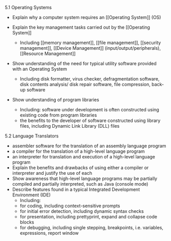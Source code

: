 5.1 Operating Systems 

- Explain why a computer system requires an [[Operating System]] (OS) 

- Explain the key management tasks carried out by the [[Operating System]] 
	- Including [[memory management]], [[file management]], [[security management]], [[Device Management]] (input/output/peripherals), [[Resource Management]] 
- Show understanding of the need for typical utility software provided with an Operating System 
	- Including disk formatter, virus checker, defragmentation software, disk contents analysis/ disk repair software, file compression, back-up software 
- Show understanding of program libraries 
	- Including: software under development is often constructed using existing code from program libraries 
	- the benefits to the developer of software constructed using library files, including Dynamic Link Library (DLL) files

5.2 Language Translators

- assembler software for the translation of an assembly language program 
- a compiler for the translation of a high-level language program 
- an interpreter for translation and execution of a high-level language program
- Explain the benefits and drawbacks of using either a compiler or interpreter and justify the use of each 
- Show awareness that high-level language programs may be partially compiled and partially interpreted, such as Java (console mode) 
- Describe features found in a typical Integrated Development Environment (IDE) 
	- Including: 
	- for coding, including context-sensitive prompts  
	- for initial error detection, including dynamic syntax checks 
	- for presentation, including prettyprint, expand and collapse code blocks 
	- for debugging, including single stepping, breakpoints, i.e. variables, expressions, report window